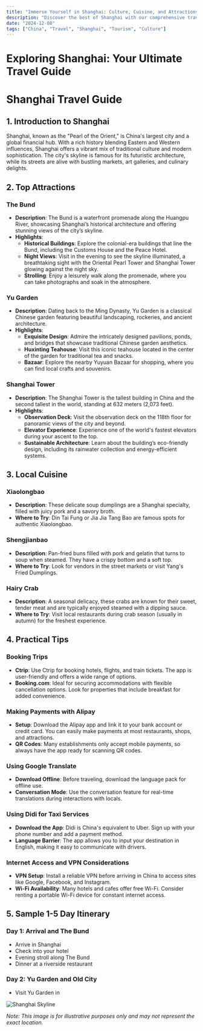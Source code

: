 ```yaml
---
title: "Immerse Yourself in Shanghai: Culture, Cuisine, and Attractions"
description: "Discover the best of Shanghai with our comprehensive travel guide. Explore top attractions, savor local cuisine, and get insider tips for an unforgettable Chinese adventure."
date: "2024-12-08"
tags: ["China", "Travel", "Shanghai", "Tourism", "Culture"]
---
```


# Exploring Shanghai: Your Ultimate Travel Guide

# Shanghai Travel Guide

## 1. Introduction to Shanghai
Shanghai, known as the "Pearl of the Orient," is China's largest city and a global financial hub. With a rich history blending Eastern and Western influences, Shanghai offers a vibrant mix of traditional culture and modern sophistication. The city's skyline is famous for its futuristic architecture, while its streets are alive with bustling markets, art galleries, and culinary delights. 

## 2. Top Attractions

### The Bund
- **Description**: The Bund is a waterfront promenade along the Huangpu River, showcasing Shanghai’s historical architecture and offering stunning views of the city’s skyline.
- **Highlights**:
  - **Historical Buildings**: Explore the colonial-era buildings that line the Bund, including the Customs House and the Peace Hotel.
  - **Night Views**: Visit in the evening to see the skyline illuminated, a breathtaking sight with the Oriental Pearl Tower and Shanghai Tower glowing against the night sky.
  - **Strolling**: Enjoy a leisurely walk along the promenade, where you can take photographs and soak in the atmosphere.

### Yu Garden
- **Description**: Dating back to the Ming Dynasty, Yu Garden is a classical Chinese garden featuring beautiful landscaping, rockeries, and ancient architecture.
- **Highlights**:
  - **Exquisite Design**: Admire the intricately designed pavilions, ponds, and bridges that showcase traditional Chinese garden aesthetics.
  - **Huxinting Teahouse**: Visit this iconic teahouse located in the center of the garden for traditional tea and snacks.
  - **Bazaar**: Explore the nearby Yuyuan Bazaar for shopping, where you can find local crafts and souvenirs.

### Shanghai Tower
- **Description**: The Shanghai Tower is the tallest building in China and the second tallest in the world, standing at 632 meters (2,073 feet).
- **Highlights**:
  - **Observation Deck**: Visit the observation deck on the 118th floor for panoramic views of the city and beyond.
  - **Elevator Experience**: Experience one of the world's fastest elevators during your ascent to the top.
  - **Sustainable Architecture**: Learn about the building’s eco-friendly design, including its rainwater collection and energy-efficient systems.

## 3. Local Cuisine

### Xiaolongbao
- **Description**: These delicate soup dumplings are a Shanghai specialty, filled with juicy pork and a savory broth.
- **Where to Try**: Din Tai Fung or Jia Jia Tang Bao are famous spots for authentic Xiaolongbao.

### Shengjianbao
- **Description**: Pan-fried buns filled with pork and gelatin that turns to soup when steamed. They have a crispy bottom and a soft top.
- **Where to Try**: Look for vendors in the street markets or visit Yang's Fried Dumplings.

### Hairy Crab
- **Description**: A seasonal delicacy, these crabs are known for their sweet, tender meat and are typically enjoyed steamed with a dipping sauce.
- **Where to Try**: Visit local restaurants during crab season (usually in autumn) for the freshest experience.

## 4. Practical Tips

### Booking Trips
- **Ctrip**: Use Ctrip for booking hotels, flights, and train tickets. The app is user-friendly and offers a wide range of options.
- **Booking.com**: Ideal for securing accommodations with flexible cancellation options. Look for properties that include breakfast for added convenience.

### Making Payments with Alipay
- **Setup**: Download the Alipay app and link it to your bank account or credit card. You can easily make payments at most restaurants, shops, and attractions.
- **QR Codes**: Many establishments only accept mobile payments, so always have the app ready for scanning QR codes.

### Using Google Translate
- **Download Offline**: Before traveling, download the language pack for offline use. 
- **Conversation Mode**: Use the conversation feature for real-time translations during interactions with locals.

### Using Didi for Taxi Services
- **Download the App**: Didi is China's equivalent to Uber. Sign up with your phone number and add a payment method.
- **Language Barrier**: The app allows you to input your destination in English, making it easy to communicate with drivers.

### Internet Access and VPN Considerations
- **VPN Setup**: Install a reliable VPN before arriving in China to access sites like Google, Facebook, and Instagram.
- **Wi-Fi Availability**: Many hotels and cafes offer free Wi-Fi. Consider renting a portable Wi-Fi device for constant internet access.

## 5. Sample 1-5 Day Itinerary

### Day 1: Arrival and The Bund
- Arrive in Shanghai
- Check into your hotel
- Evening stroll along The Bund
- Dinner at a riverside restaurant

### Day 2: Yu Garden and Old City
- Visit Yu Garden in

<img src="https://source.unsplash.com/1600x900/?Shanghai,cityscape" alt="Shanghai Skyline" loading="lazy">

*Note: This image is for illustrative purposes only and may not represent the exact location.*

